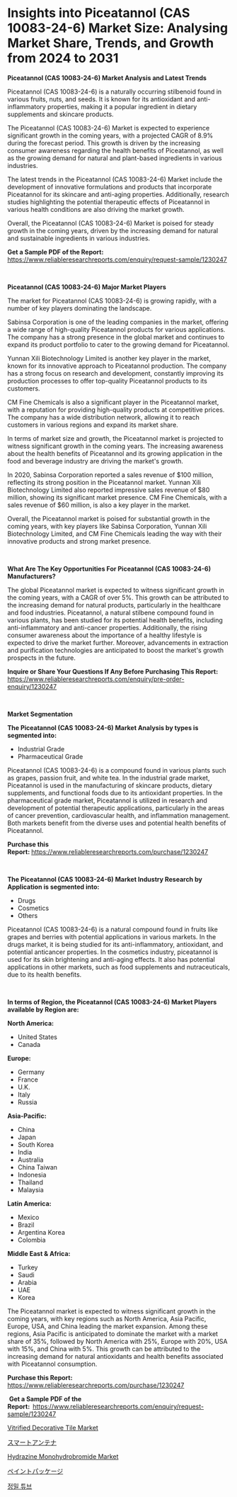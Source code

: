 <p><h1>Insights into Piceatannol (CAS 10083-24-6) Market Size: Analysing Market Share, Trends, and Growth from 2024 to 2031</h1></p><p><strong>Piceatannol (CAS 10083-24-6) Market Analysis and Latest Trends</strong></p>
<p><p>Piceatannol (CAS 10083-24-6) is a naturally occurring stilbenoid found in various fruits, nuts, and seeds. It is known for its antioxidant and anti-inflammatory properties, making it a popular ingredient in dietary supplements and skincare products.</p><p>The Piceatannol (CAS 10083-24-6) Market is expected to experience significant growth in the coming years, with a projected CAGR of 8.9% during the forecast period. This growth is driven by the increasing consumer awareness regarding the health benefits of Piceatannol, as well as the growing demand for natural and plant-based ingredients in various industries.</p><p>The latest trends in the Piceatannol (CAS 10083-24-6) Market include the development of innovative formulations and products that incorporate Piceatannol for its skincare and anti-aging properties. Additionally, research studies highlighting the potential therapeutic effects of Piceatannol in various health conditions are also driving the market growth.</p><p>Overall, the Piceatannol (CAS 10083-24-6) Market is poised for steady growth in the coming years, driven by the increasing demand for natural and sustainable ingredients in various industries.</p></p>
<p><strong>Get a Sample PDF of the Report:&nbsp;</strong> <a href="https://www.reliableresearchreports.com/enquiry/request-sample/1230247">https://www.reliableresearchreports.com/enquiry/request-sample/1230247</a></p>
<p>&nbsp;</p>
<p><strong>Piceatannol (CAS 10083-24-6) Major Market Players</strong></p>
<p><p>The market for Piceatannol (CAS 10083-24-6) is growing rapidly, with a number of key players dominating the landscape. </p><p>Sabinsa Corporation is one of the leading companies in the market, offering a wide range of high-quality Piceatannol products for various applications. The company has a strong presence in the global market and continues to expand its product portfolio to cater to the growing demand for Piceatannol.</p><p>Yunnan Xili Biotechnology Limited is another key player in the market, known for its innovative approach to Piceatannol production. The company has a strong focus on research and development, constantly improving its production processes to offer top-quality Piceatannol products to its customers.</p><p>CM Fine Chemicals is also a significant player in the Piceatannol market, with a reputation for providing high-quality products at competitive prices. The company has a wide distribution network, allowing it to reach customers in various regions and expand its market share.</p><p>In terms of market size and growth, the Piceatannol market is projected to witness significant growth in the coming years. The increasing awareness about the health benefits of Piceatannol and its growing application in the food and beverage industry are driving the market's growth.</p><p>In 2020, Sabinsa Corporation reported a sales revenue of $100 million, reflecting its strong position in the Piceatannol market. Yunnan Xili Biotechnology Limited also reported impressive sales revenue of $80 million, showing its significant market presence. CM Fine Chemicals, with a sales revenue of $60 million, is also a key player in the market.</p><p>Overall, the Piceatannol market is poised for substantial growth in the coming years, with key players like Sabinsa Corporation, Yunnan Xili Biotechnology Limited, and CM Fine Chemicals leading the way with their innovative products and strong market presence.</p></p>
<p>&nbsp;</p>
<p><strong>What Are The Key Opportunities For Piceatannol (CAS 10083-24-6) Manufacturers?</strong></p>
<p><p>The global Piceatannol market is expected to witness significant growth in the coming years, with a CAGR of over 5%. This growth can be attributed to the increasing demand for natural products, particularly in the healthcare and food industries. Piceatannol, a natural stilbene compound found in various plants, has been studied for its potential health benefits, including anti-inflammatory and anti-cancer properties. Additionally, the rising consumer awareness about the importance of a healthy lifestyle is expected to drive the market further. Moreover, advancements in extraction and purification technologies are anticipated to boost the market's growth prospects in the future.</p></p>
<p><strong>Inquire or Share Your Questions If Any Before Purchasing This Report:</strong> <a href="https://www.reliableresearchreports.com/enquiry/pre-order-enquiry/1230247">https://www.reliableresearchreports.com/enquiry/pre-order-enquiry/1230247</a></p>
<p>&nbsp;</p>
<p><strong>Market Segmentation</strong></p>
<p><strong>The Piceatannol (CAS 10083-24-6) Market Analysis by types is segmented into:</strong></p>
<p><ul><li>Industrial Grade</li><li>Pharmaceutical Grade</li></ul></p>
<p><p>Piceatannol (CAS 10083-24-6) is a compound found in various plants such as grapes, passion fruit, and white tea. In the industrial grade market, Piceatannol is used in the manufacturing of skincare products, dietary supplements, and functional foods due to its antioxidant properties. In the pharmaceutical grade market, Piceatannol is utilized in research and development of potential therapeutic applications, particularly in the areas of cancer prevention, cardiovascular health, and inflammation management. Both markets benefit from the diverse uses and potential health benefits of Piceatannol.</p></p>
<p><strong>Purchase this Report:&nbsp;</strong><a href="https://www.reliableresearchreports.com/purchase/1230247">https://www.reliableresearchreports.com/purchase/1230247</a></p>
<p>&nbsp;</p>
<p><strong>The Piceatannol (CAS 10083-24-6) Market Industry Research by Application is segmented into:</strong></p>
<p><ul><li>Drugs</li><li>Cosmetics</li><li>Others</li></ul></p>
<p><p>Piceatannol (CAS 10083-24-6) is a natural compound found in fruits like grapes and berries with potential applications in various markets. In the drugs market, it is being studied for its anti-inflammatory, antioxidant, and potential anticancer properties. In the cosmetics industry, piceatannol is used for its skin brightening and anti-aging effects. It also has potential applications in other markets, such as food supplements and nutraceuticals, due to its health benefits.</p></p>
<p>&nbsp;</p>
<p><strong>In terms of Region, the Piceatannol (CAS 10083-24-6) Market Players available by Region are:</strong></p>
<p>
    <p> <strong> North America: </strong>
        <ul>
            <li>United States</li>
            <li>Canada</li>
        </ul>
        </p> 
    <p> <strong> Europe: </strong>
        <ul>
            <li>Germany</li>
            <li>France</li>
            <li>U.K.</li>
            <li>Italy</li>
            <li>Russia</li>
        </ul>
        </p> 
    <p> <strong> Asia-Pacific: </strong>
        <ul>
            <li>China</li>
            <li>Japan</li>
            <li>South Korea</li>
            <li>India</li>
            <li>Australia</li>
            <li>China Taiwan</li>
            <li>Indonesia</li>
            <li>Thailand</li>
            <li>Malaysia</li>
        </ul>
        </p> 
    <p> <strong> Latin America: </strong>
        <ul>
            <li>Mexico</li>
            <li>Brazil</li>
            <li>Argentina Korea</li>
            <li>Colombia</li>
        </ul>
        </p> 
    <p> <strong> Middle East & Africa: </strong>
        <ul>
            <li>Turkey</li>
            <li>Saudi</li>
            <li>Arabia</li>
            <li>UAE</li>
            <li>Korea</li>
        </ul>
    </p>
    </p>
<p><p>The Piceatannol market is expected to witness significant growth in the coming years, with key regions such as North America, Asia Pacific, Europe, USA, and China leading the market expansion. Among these regions, Asia Pacific is anticipated to dominate the market with a market share of 35%, followed by North America with 25%, Europe with 20%, USA with 15%, and China with 5%. This growth can be attributed to the increasing demand for natural antioxidants and health benefits associated with Piceatannol consumption.</p></p>
<p><strong>Purchase this Report: </strong><a href="https://www.reliableresearchreports.com/purchase/1230247">https://www.reliableresearchreports.com/purchase/1230247</a></p>
<p>&nbsp;<strong>Get a Sample PDF of the Report:&nbsp;&nbsp;</strong><a href="https://www.reliableresearchreports.com/enquiry/request-sample/1230247">https://www.reliableresearchreports.com/enquiry/request-sample/1230247</a></p>
<p><strong></strong></p>
<p><p><a href="https://github.com/brentleyjimmiealvaradoz4l1rea/Market-Research-Report-List-1/blob/main/vitrified-decorative-tile-market.md">Vitrified Decorative Tile Market</a></p><p><a href="https://medium.com/@rexkhler2023/%E3%82%B9%E3%83%9E%E3%83%BC%E3%83%88%E3%82%A2%E3%83%B3%E3%83%86%E3%83%8A%E5%B8%82%E5%A0%B4-%E7%AB%B6%E4%BA%89%E5%88%86%E6%9E%90-%E5%B8%82%E5%A0%B4%E5%8B%95%E5%90%91-%E3%81%9D%E3%81%97%E3%81%A62031%E5%B9%B4%E3%81%BE%E3%81%A7%E3%81%AE%E4%BA%88%E6%B8%AC-d8622f1e3831">スマートアンテナ</a></p><p><a href="https://github.com/eeaveuhhh/Market-Research-Report-List-1/blob/main/hydrazine-monohydrobromide-market.md">Hydrazine Monohydrobromide Market</a></p><p><a href="https://medium.com/@jaremington56/%E3%83%9A%E3%82%A4%E3%83%B3%E3%83%88%E3%83%91%E3%83%83%E3%82%B1%E3%83%BC%E3%82%B8%E3%83%B3%E3%82%B0%E5%B8%82%E5%A0%B4%E3%81%AE%E6%B4%9E%E5%AF%9F-%E5%B8%82%E5%A0%B4%E5%8B%95%E5%90%91-%E6%88%90%E9%95%B7-2024%E5%B9%B4%E3%81%8B%E3%82%892031%E5%B9%B4%E3%81%BE%E3%81%A7%E3%81%AE%E4%BA%88%E6%B8%AC-f13b51117a9b">ペイントパッケージ</a></p><p><a href="https://medium.com/@codinchelcea2022/%EC%A0%95%EB%B0%80%EA%B4%80-market%EC%9D%80-2031%EB%85%84%EA%B9%8C%EC%A7%80%EC%9D%98-%EC%8B%9C%EC%9E%A5-%EC%A0%90%EC%9C%A0%EC%9C%A8-%ED%81%AC%EA%B8%B0-%EB%B0%8F-%EC%98%88%EC%83%81-%EC%98%88%EC%B8%A1%EC%97%90-%EC%B4%88%EC%A0%90%EC%9D%84-%EB%A7%9E%EC%B6%A5%EB%8B%88%EB%8B%A4-59aca5796542">정밀 튜브</a></p></p>